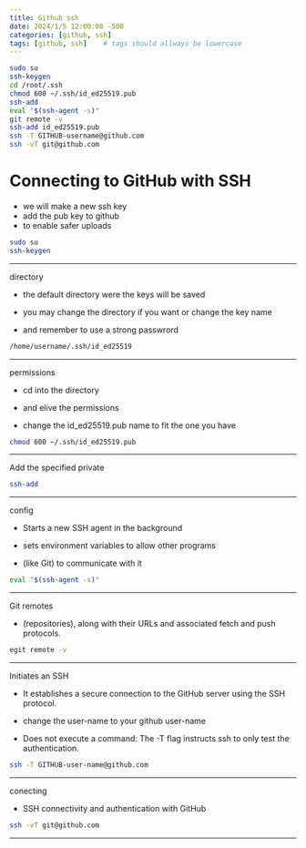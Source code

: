 ```yaml
---
title: Github ssh
date: 2024/1/5 12:00:00 -500
categories: [github, ssh]
tags: [github, ssh]    # tags should allways be lowercase
---
```


```bash
sudo su
ssh-keygen
cd /root/.ssh
chmod 600 ~/.ssh/id_ed25519.pub
ssh-add
eval "$(ssh-agent -s)" 
git remote -v		
ssh-add id_ed25519.pub		
ssh -T GITHUB-username@github.com		
ssh -vT git@github.com	
```

# Connecting to GitHub with SSH


* we will make a new ssh key
* add the pub key to github 
* to enable safer uploads 


```bash
sudo su
ssh-keygen
```

------------------------------------------------------------------------------------

directory

* the default directory were the keys will be saved

* you may change the directory if you want or change the key name

* and remember to use a strong passwrord

```bash
/home/username/.ssh/id_ed25519
```

------------------------------------------------------------------------------------

permissions

* cd into the directory

* and elive the permissions

* change the id_ed25519.pub name to fit the one you have

```bash
chmod 600 ~/.ssh/id_ed25519.pub
```

------------------------------------------------------------------------------------
Add the specified private  



```bash
ssh-add
```

------------------------------------------------------------------------------------
config

* Starts a new SSH agent in the background

*  sets environment variables to allow other programs

* (like Git) to communicate with it



```bash
eval "$(ssh-agent -s)" 
```

------------------------------------------------------------------------------------
Git remotes

* (repositories), along with their URLs and associated fetch and push protocols.


```bash
egit remote -v
```

------------------------------------------------------------------------------------

Initiates an SSH

* It establishes a secure connection to the GitHub server using the SSH protocol.

* change the user-name to your github user-name

* Does not execute a command: The -T flag instructs ssh to only test the authentication.

```bash
ssh -T GITHUB-user-name@github.com
```

------------------------------------------------------------------------------------
conecting

* SSH connectivity and authentication with GitHub



```bash
ssh -vT git@github.com
```

------------------------------------------------------------------------------------
